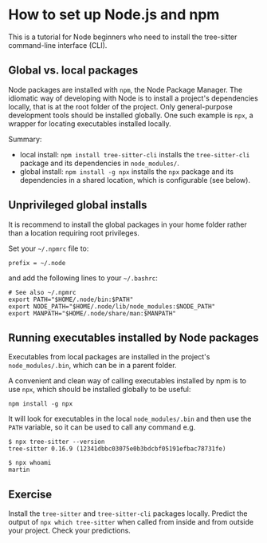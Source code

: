 How to set up Node.js and npm
==

This is a tutorial for Node beginners who need to install the
tree-sitter command-line interface (CLI).

Global vs. local packages
--

Node packages are installed with `npm`, the Node Package Manager.
The idiomatic way of developing with Node is to install a project's
dependencies locally, that is at the root folder of the project.
Only general-purpose development tools should be installed
globally. One such example is `npx`, a wrapper for locating
executables installed locally.

Summary:
* local install: `npm install tree-sitter-cli` installs the
  `tree-sitter-cli` package and its dependencies in `node_modules/`.
* global install: `npm install -g npx` installs the `npx` package and
  its dependencies in a shared location, which is configurable (see below).

Unprivileged global installs
--

It is recommend to install the global packages in your home folder
rather than a location requiring root privileges.

Set your `~/.npmrc` file to:

```
prefix = ~/.node
```

and add the following lines to your `~/.bashrc`:

```
# See also ~/.npmrc
export PATH="$HOME/.node/bin:$PATH"
export NODE_PATH="$HOME/.node/lib/node_modules:$NODE_PATH"
export MANPATH="$HOME/.node/share/man:$MANPATH"
```

Running executables installed by Node packages
--

Executables from local packages are installed in the project's
`node_modules/.bin`, which can be in a parent folder.

A convenient and clean way of calling executables installed by npm is
to use `npx`, which should be installed globally to be useful:

```
npm install -g npx
```

It will look for executables in the local `node_modules/.bin` and then
use the `PATH` variable, so it can be used to call any command e.g.

```
$ npx tree-sitter --version
tree-sitter 0.16.9 (12341dbbc03075e0b3bdcbf05191efbac78731fe)

$ npx whoami
martin
```

Exercise
--

Install the `tree-sitter` and `tree-sitter-cli` packages
locally. Predict the output of `npx which tree-sitter` when called
from inside and from outside your project. Check your predictions.
